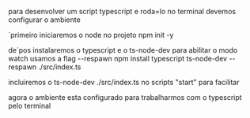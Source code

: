 para desenvolver um script typescript e roda=lo no terminal devemos configurar o ambiente

´primeiro iniciaremos o node no projeto
npm init -y

de´pos instalaremos o typescript e o ts-node-dev  para abilitar o modo watch usamos a flag --respawn
npm install typescript ts-node-dev --respawn ./src/index.ts

incluiremos o ts-node-dev ./src/index.ts no scripts "start" para facilitar

agora o ambiente esta configurado para trabalharmos com o typescript pelo terminal 
